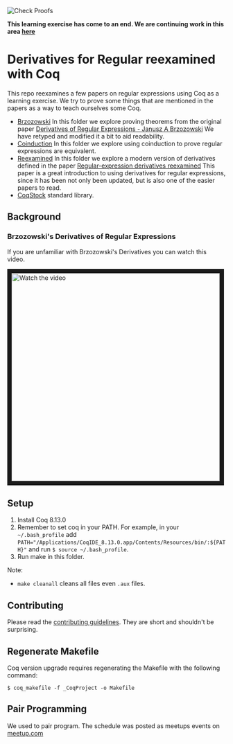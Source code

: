 ![Check Proofs](https://github.com/awalterschulze/regex-reexamined-coq/workflows/Check%20Proofs/badge.svg)

**This learning exercise has come to an end. We are continuing work in this area [here](https://github.com/katydid/proofs)**

# Derivatives for Regular reexamined with Coq

This repo reexamines a few papers on regular expressions using Coq as a learning exercise.
We try to prove some things that are mentioned in the papers as a way to teach ourselves some Coq.

  - [Brzozowski](./src/Brzozowski)
    In this folder we explore proving theorems from the original paper [Derivatives of Regular Expressions - Janusz A Brzozowski](./src/Brzozowski/Derivatives%20of%20Regular%20Expressions%20-%20Janusz%20A%20Brzozowski.md)
    We have retyped and modified it a bit to aid readability.
  - [Coinduction](./src/Coinduction)
    In this folder we explore using coinduction to prove regular expressions are equivalent.
  - [Reexamined](./src/Reexamined)
    In this folder we explore a modern version of derivatives defined in the paper [Regular-expression derivatives reexamined](https://www.ccs.neu.edu/home/turon/re-deriv.pdf)
    This paper is a great introduction to using derivatives for regular expressions,
    since it has been not only been updated, but is also one of the easier papers to read.
  - [CoqStock](./src/CoqStock) standard library.

## Background

### Brzozowski's Derivatives of Regular Expressions

If you are unfamiliar with Brzozowski's Derivatives you can watch this video.

<a href="https://www.youtube.com/watch?v=k9linVmyIiE&list=PLYwF9EIrl42S9ldgii7kfBEIHPle7PqMk&index=1" target="_blank">
 <img src="https://img.youtube.com/vi/k9linVmyIiE/maxres1.jpg" alt="Watch the video" width="480" border="10" />
</a>

## Setup

1. Install Coq 8.13.0
2. Remember to set coq in your PATH. For example, in your `~/.bash_profile` add `PATH="/Applications/CoqIDE_8.13.0.app/Contents/Resources/bin/:${PATH}"` and run `$ source ~/.bash_profile`.
3. Run make in this folder.

Note:

 - `make cleanall` cleans all files even `.aux` files.

## Contributing

Please read the [contributing guidelines](https://github.com/awalterschulze/regex-reexamined-coq/blob/master/CONTRIBUTING.md).  They are short and shouldn't be surprising.

## Regenerate Makefile

Coq version upgrade requires regenerating the Makefile with the following command:

```
$ coq_makefile -f _CoqProject -o Makefile
```

## Pair Programming

We used to pair program. The schedule was posted as meetups events on [meetup.com](https://www.meetup.com/London-TyDD/)
